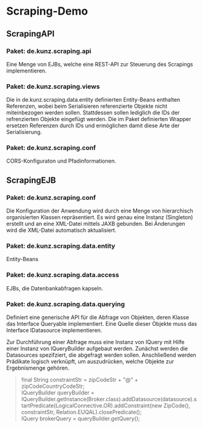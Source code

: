 # Scraping-Demo

## ScrapingAPI

### Paket: de.kunz.scraping.api

Eine Menge von EJBs, welche eine REST-API zur Steuerung des Scrapings implementieren.

### Paket: de.kunz.scraping.views

Die in de.kunz.scraping.data.entity definierten Entity-Beans enthalten Referenzen, wobei beim Serialisieren referenzierte Objekte nicht miteinbezogen werden sollen. Stattdessen sollen lediglich die IDs der refrenzierten Objekte eingefügt werden. Die im Paket definierten Wrapper ersetzen Referenzen durch IDs und ermöglichen damit diese Arte der Serialisierung.

### Paket: de.kunz.scraping.conf

CORS-Konfiguraton und Pfadinformationen.

## ScrapingEJB

### Paket: de.kunz.scraping.conf

Die Konfiguration der Anwendung wird durch eine Menge von hierarchisch organisierten Klassen repräsentiert. Es wird genau eine Instanz (Singleton) erstellt und an eine XML-Datei mittels JAXB gebunden. Bei Änderungen wird die XML-Datei automatisch aktualisiert. 

### Paket: de.kunz.scraping.data.entity

Entity-Beans

### Paket: de.kunz.scraping.data.access

EJBs, die Datenbankabfragen kapseln. 

### Paket: de.kunz.scraping.data.querying

Definiert eine generische API für die Abfrage von Objekten, deren Klasse das Interface Queryable implementiert. Eine Quelle dieser Objekte muss das Interface  IDatasource implementieren. 

Zur Durchführung einer Abfrage muss eine Instanz von IQuery mit Hilfe einer Instanz von IQueryBuilder aufgebaut werden. Zunächst werden die Datasources spezifziert, die abgefragt werden sollen. Anschließend werden Prädikate logisch verknüpft, um auszudrücken, welche Objekte zur Ergebnismenge gehören. 

>final String constraintStr = zipCodeStr + "@" + zipCodeCountryCodeStr;  
>IQueryBuilder<Broker> queryBuilder =   
>  IQueryBuilder.getInstance(Broker.class).addDatasource(datasource).startPredicate(LogicalConnective.OR).addConstraint(new ZipCode(), constraintStr, Relation.EUQAL).closePredicate();  
>IQuery<Broker> brokerQuery = queryBuilder.getQuery();  

